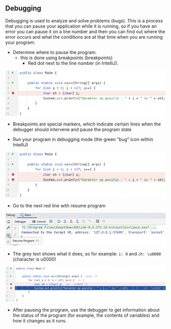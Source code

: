 ## Debugging

Debugging is used to analyze and solve problems (bugs). This is a process that you can pause your application while it is running, so if you have an error you can pause it on a line number and then you can find out where the error occurs and what the conditions are at that time when you are running your program:

- Determine where to pause the program.
    - this is done using breakpoints (breakpoints)
        - Red dot next to the line number (in IntelliJ).    

![img_4.png](img_4.png)

- Breakpoints are special markers, which indicate certain lines when the debugger should intervene and pause the program state

- Run your program in debugging mode (the green "bug" icon within IntelliJ)

![img_5.png](img_5.png)

- Go to the next red line with resume program

![img_6.png](img_6.png)

- The grey text shows what it does, so for example: `i: 0` and `ch: \u0000` (character is u0000)

![img_7.png](img_7.png)

- After pausing the program, use the debugger to get information about the status of the program (for example, the contents of variables) and how it changes as it runs.
